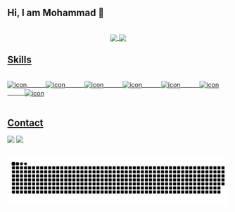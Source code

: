 ## Hi, I am Mohammad 👋
</br>

 <div align="center">
  <a href="https://github.com/Ayazadeh">
   <img align="center" height="170" src="https://github-readme-stats.vercel.app/api/top-langs/?username=Ayazadeh&layout=compact&langs_count=16&theme=dracula"/>
  <img align="center" src="https://github-readme-stats.vercel.app/api?username=Ayazadeh&show_icons=true&theme=dracula&include_all_commits=true&count_private=true&hide=issues"/>
</div>
 
 ## Skills
<div style="display: inline_block"><br>
  
  <img align="center" alt="icon" height="40" width="40" src="https://cdn.jsdelivr.net/gh/devicons/devicon@latest/icons/vuejs/vuejs-original-wordmark.svg" />
  &nbsp;&nbsp;&nbsp;&nbsp;&nbsp;&nbsp;&nbsp;&nbsp;&nbsp;
  <img align="center" alt="icon" height="90" width="90" src="https://cdn.jsdelivr.net/gh/devicons/devicon@latest/icons/nuxtjs/nuxtjs-original-wordmark.svg" />
  &nbsp;&nbsp;&nbsp;&nbsp;&nbsp;&nbsp;&nbsp;&nbsp;&nbsp;
  <img align="center" alt="icon" height="90" width="90" src="https://cdn.jsdelivr.net/gh/devicons/devicon@latest/icons/tailwindcss/tailwindcss-original-wordmark.svg" />
  &nbsp;&nbsp;&nbsp;&nbsp;&nbsp;&nbsp;&nbsp;&nbsp;&nbsp;
  <img align="center" alt="icon" height="40" width="40" src="https://cdn.jsdelivr.net/gh/devicons/devicon@latest/icons/vuetify/vuetify-original.svg" />
  &nbsp;&nbsp;&nbsp;&nbsp;&nbsp;&nbsp;&nbsp;&nbsp;&nbsp;
  <img align="center" alt="icon" height="40" width="40" src="https://cdn.jsdelivr.net/gh/devicons/devicon@latest/icons/javascript/javascript-original.svg" />
  &nbsp;&nbsp;&nbsp;&nbsp;&nbsp;&nbsp;&nbsp;&nbsp;&nbsp;
  <img align="center" alt="icon" height="40" width="40" src="https://cdn.jsdelivr.net/gh/devicons/devicon@latest/icons/html5/html5-original.svg" />
  &nbsp;&nbsp;&nbsp;&nbsp;&nbsp;&nbsp;&nbsp;&nbsp;&nbsp;
  <img align="center" alt="icon" height="40" width="40" src="https://cdn.jsdelivr.net/gh/devicons/devicon@latest/icons/css3/css3-original.svg" />
</div>
  
</br>

## Contact 
<div> 
  <a href="https://www.linkedin.com/in/mohammad-ayazadeh/" target="_blank"><img src="https://img.shields.io/badge/-LinkedIn-%230077B5?style=for-the-badge&logo=linkedin&logoColor=white" target="_blank"></a> 
  <a href = "mailto: m.ayazadeh@gmail.com"><img src="https://img.shields.io/badge/-Gmail-%23333?style=for-the-badge&logo=gmail&logoColor=white" target="_blank"></a>
 </br>
</br>
 
  ![Snake animation](https://github.com/Ayazadeh/Ayazadeh/blob/output/github-contribution-grid-snake.svg)
 
</div>
